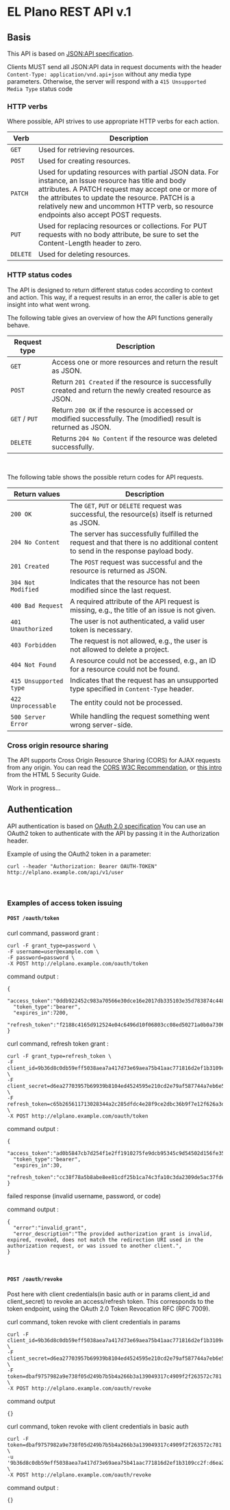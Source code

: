 # EL Plano REST API v.1
  
## Basis
  
This API is based on [JSON:API specification](https://jsonapi.org/).
  
Clients MUST send all JSON:API data in request documents with the header `Content-Type: application/vnd.api+json` without any media type parameters.
Otherwise, the server will respond with a `415 Unsupported Media Type` status code  
  
  
### HTTP verbs
  
Where possible, API strives to use appropriate HTTP verbs for each action.
  
| Verb      | Description
| ----------|-------------
| `GET`     | Used for retrieving resources.
| `POST`    | Used for creating resources.
| `PATCH`   | Used for updating resources with partial JSON data. For instance, an Issue resource has title and body attributes. A PATCH request may accept one or more of the attributes to update the resource. PATCH is a relatively new and uncommon HTTP verb, so resource endpoints also accept POST requests.
| `PUT`     | Used for replacing resources or collections. For PUT requests with no body attribute, be sure to set the Content-Length header to zero.
| `DELETE`  | Used for deleting resources.
  
### HTTP status codes
  
The API is designed to return different status codes according to context and action. 
This way, if a request results in an error, the caller is able to get insight into what went wrong.

The following table gives an overview of how the API functions generally behave.
  
| Request type      | Description
|-------------------|---------------------------------------------------------------------------------------------
| `GET`             | Access one or more resources and return the result as JSON.
| `POST`            | Return `201 Created` if the resource is successfully created and return the newly created resource as JSON.
| `GET` / `PUT`     | Return `200 OK` if the resource is accessed or modified successfully. The (modified) result is returned as JSON.
| `DELETE`          | Returns `204 No Content` if the resource was deleted successfully.

&nbsp;

The following table shows the possible return codes for API requests.
  
| Return values             | Description
|---------------------------|-------------------------------------------------------------------------------------------
| `200 OK`                  | The `GET`, `PUT` or `DELETE` request was successful, the resource(s) itself is returned as JSON.
| `204 No Content`          | The server has successfully fulfilled the request and that there is no additional content to send in the response payload body.
| `201 Created`             | The `POST` request was successful and the resource is returned as JSON.
| `304 Not Modified`        | Indicates that the resource has not been modified since the last request.
| `400 Bad Request`         | A required attribute of the API request is missing, e.g., the title of an issue is not given.
| `401 Unauthorized`        | The user is not authenticated, a valid user token is necessary.
| `403 Forbidden`           | The request is not allowed, e.g., the user is not allowed to delete a project.
| `404 Not Found`           | A resource could not be accessed, e.g., an ID for a resource could not be found.
| `415 Unsupported type`    | Indicates that the request has an unsupported type specified in `Content-Type` header.
| `422 Unprocessable`       | The entity could not be processed.
| `500 Server Error`        | While handling the request something went wrong server-side.


### Cross origin resource sharing
The API supports Cross Origin Resource Sharing (CORS) for AJAX requests from any origin. 
You can read the [CORS W3C Recommendation](https://www.w3.org/TR/cors/), or [this intro](https://code.google.com/archive/p/html5security/wikis/CrossOriginRequestSecurity.wiki) from the HTML 5 Security Guide.

Work in progress...
  
## Authentication

API authentication is based on [OAuth 2.0 specification](https://tools.ietf.org/html/rfc6749)
You can use an OAuth2 token to authenticate with the API by passing it in the Authorization header.
  
Example of using the OAuth2 token in a parameter:

    curl --header "Authorization: Bearer OAUTH-TOKEN" http://elplano.example.com/api/v1/user  

&nbsp;

### Examples of access token issuing

#### `POST /oauth/token`
  
curl command, password grant :

    curl -F grant_type=password \
    -F username=user@example.com \
    -F password=password \
    -X POST http://elplano.example.com/oauth/token
    
command output :

    {
      "access_token":"0ddb922452c983a70566e30dce16e2017db335103e35d783874c448862a78168",
      "token_type":"bearer",
      "expires_in":7200,
      "refresh_token":"f2188c4165d912524e04c6496d10f06803cc08ed50271a0b0a73061e3ac1c06c",
    }

curl command, refresh token grant :

    curl -F grant_type=refresh_token \
    -F client_id=9b36d8c0db59eff5038aea7a417d73e69aea75b41aac771816d2ef1b3109cc2f \
    -F client_secret=d6ea27703957b69939b8104ed4524595e210cd2e79af587744a7eb6e58f5b3d2 \
    -F refresh_token=c65b265611713028344a2c285dfdc4e28f9ce2dbc36b9f7e12f626a3d106a304 \
    -X POST http://elplano.example.com/oauth/token

command output :

    {
      "access_token":"ad0b5847cb7d254f1e2ff1910275fe9dcb95345c9d54502d156fe35a37b93e80",
      "token_type":"bearer",
      "expires_in":30,
      "refresh_token":"cc38f78a5b8abe8ee81cdf25b1ca74c3fa10c3da2309de5ac37fde00cbcf2815",
    }

failed response (invalid username, password, or code)

command output :
    
    {
      "error":"invalid_grant",
      "error_description":"The provided authorization grant is invalid, expired, revoked, does not match the redirection URI used in the authorization request, or was issued to another client.",
    }

&nbsp;

#### `POST /oauth/revoke`

Post here with client credentials(in basic auth or in params client_id and client_secret) to revoke an access/refresh token. 
This corresponds to the token endpoint, using the OAuth 2.0 Token Revocation RFC (RFC 7009).

curl command, token revoke with client credentials in params

    curl -F client_id=9b36d8c0db59eff5038aea7a417d73e69aea75b41aac771816d2ef1b3109cc2f \
    -F client_secret=d6ea27703957b69939b8104ed4524595e210cd2e79af587744a7eb6e58f5b3d2 \
    -F token=dbaf9757982a9e738f05d249b7b5b4a266b3a139049317c4909f2f263572c781 \
    -X POST http://elplano.example.com/oauth/revoke


command output

    {}

curl command, token revoke with client credentials in basic auth

    curl -F token=dbaf9757982a9e738f05d249b7b5b4a266b3a139049317c4909f2f263572c781 \
    -u '9b36d8c0db59eff5038aea7a417d73e69aea75b41aac771816d2ef1b3109cc2f:d6ea27703957b69939b8104ed4524595e210cd2e79af587744a7eb6e58f5b3d2' \
    -X POST http://elplano.example.com/oauth/revoke

    
command output :

    {}
